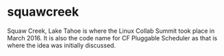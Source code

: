 # squawcreek
Squaw Creek, Lake Tahoe is where the Linux Collab Summit took place in March 2016.   It is also the code name for CF Pluggable Scheduler as that is where the idea was initially discussed.
